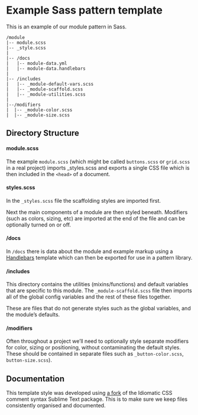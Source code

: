 Example Sass pattern template
=============================

This is an example of our module pattern in Sass.

    /module
    |-- module.scss
    |-- _style.scss
    |
    |-- /docs
    |   |-- module-data.yml
    |   |-- module-data.handlebars
    |
    |-- /includes
    |   |-- _module-default-vars.scss
    |   |-- _module-scaffold.scss
    |   |-- _module-utilities.scss
    |
    |--/modifiers
    |  |-- _module-color.scss
    |  |-- _module-size.scss



Directory Structure
---------------------

#### module.scss

The example `module.scss` (which might be called `buttons.scss` or `grid.scss` in a real project) imports _styles.scss and exports a single CSS file which is then included in the `<head>` of a document.


#### styles.scss

In the `_styles.scss` file the scaffolding styles are imported first.

Next the main components of a module are then styled beneath. Modifiers (such as colors, sizing, etc) are imported at the end of the file and can be optionally turned on or off.


#### /docs

In `/docs` there is data about the module and example markup using a [Handlebars](http://handlebarsjs.com/) template which can then be exported for use in a pattern library.


#### /includes

This directory contains the utilities (mixins/functions) and default variables that are specific to this module. The `_module-scaffold.scss` file then imports all of the global config variables and the rest of these files together. 

These are files that do not generate styles such as the global variables, and the module’s defaults.


#### /modifiers

Often throughout a project we’ll need to optionally style separate modifiers for color, sizing or  positioning, without contaminating the default styles. These should be contained in separate files such as `_button-color.scss`, `button-size.scss`).




Documentation
---------------------

This template style was developed using [a fork](https://github.com/erskinedesign/Idiomatic-SCSS-Comments-Snippets) of the Idiomatic CSS comment syntax Sublime Text package. This is to make sure we keep files consistently organised and documented.

